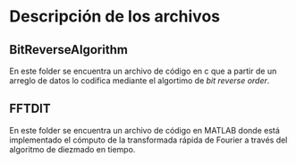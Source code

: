 # Descripción de los archivos
## BitReverseAlgorithm
En este folder se encuentra un archivo de código en c que a partir de un arreglo de datos lo codifica mediante el algortimo de _bit reverse order_.

## FFTDIT
En este folder se encuentra un archivo de código en MATLAB donde está implementado el cómputo de la transformada rápida de Fourier a través del algoritmo de diezmado en tiempo.
